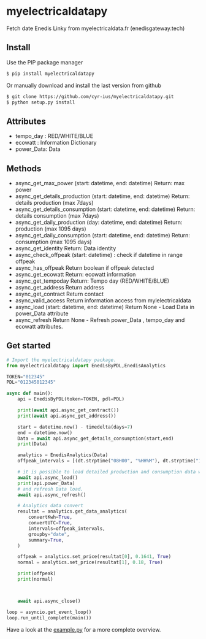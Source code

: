 # myelectricaldatapy

Fetch date Enedis Linky from myelectricaldata.fr (enedisgateway.tech)

## Install

Use the PIP package manager

```bash
$ pip install myelectricaldatapy
```

Or manually download and install the last version from github

```bash
$ git clone https://github.com/cyr-ius/myelectricaldatapy.git
$ python setup.py install
```

## Attributes

- tempo_day : RED/WHITE/BLUE
- ecowatt : Information Dictionary
- power_Data: Data

## Methods

- async_get_max_power (start: datetime, end: datetime) Return: max power
- async_get_details_production (start: datetime, end: datetime) Return: details production (max 7days)
- async_get_details_consumption (start: datetime, end: datetime) Return: details consumption (max 7days)
- async_get_daily_production (day: datetime, end: datetime) Return: production (max 1095 days)
- async_get_daily_consumption (start: datetime, end: datetime) Return: consumption (max 1095 days)
- async_get_identity Return: Data identity
- async_check_offpeak (start: datetime) : check if datetime in range offpeak
- async_has_offpeak Return boolean if offpeak detected
- async_get_ecowatt Return: ecowatt information
- async_get_tempoday Return: Tempo day (RED/WHITE/BLUE)
- async_get_address Return address
- async_get_contract Return contact
- async_valid_access Return information access from mylelectricaldata
- async_load (start: datetime, end: datetime) Return None - Load Data in power_Data attribute
- async_refresh Return None - Refresh power_Data , tempo_day and ecowatt attributes.

## Get started

```python
# Import the myelectricaldatapy package.
from myelectricaldatapy import EnedisByPDL,EnedisAnalytics

TOKEN="012345"
PDL="012345012345"

async def main():
    api = EnedisByPDL(token=TOKEN, pdl=PDL)

    print(await api.async_get_contract())
    print(await api.async_get_address())

    start = datetime.now() - timedelta(days=7)
    end = datetime.now()
    Data = await api.async_get_details_consumption(start,end)
    print(Data)

    analytics = EnedisAnalytics(Data)
    offpeak_intervals = [(dt.strptime("08H00", "%HH%M"), dt.strptime("12H00", "%HH%M"))]

    # it is possible to load detailed production and consumption data within the object (in the power_Data attribute)
    await api.async_load()
    print(api.power_Data)
    # and refresh Data load.
    await api.async_refresh()

    # Analytics data convert
    resultat = analytics.get_data_analytics(
        convertKwh=True,
        convertUTC=True,
        intervals=offpeak_intervals,
        groupby="date",
        summary=True,
    )

    offpeak = analytics.set_price(resultat[0], 0.1641, True)
    normal = analytics.set_price(resultat[1], 0.18, True)

    print(offpeak)
    print(normal)



    await api.async_close()

loop = asyncio.get_event_loop()
loop.run_until_complete(main())
```

Have a look at the [example.py](https://github.com/cyr-ius/myelectricaldatapy/blob/master/example.py) for a more complete overview.
